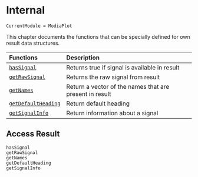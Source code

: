 # Internal

```@meta
CurrentModule = ModiaPlot
```

This chapter documents the functions that can be specially defined for own
result data structures.

| Functions                       | Description                                                |
|:--------------------------------|:-----------------------------------------------------------|
| [`hasSignal`](@ref)             | Returns true if signal is available in result              |
| [`getRawSignal`](@ref)          | Returns the raw signal from result                         |
| [`getNames`](@ref)              | Return a vector of the names that are present in result    |
| [`getDefaultHeading`](@ref)     | Return default heading                                     |
| [`getSignalInfo`](@ref)         | Return information about a signal                          |


## Access Result

```@docs
hasSignal
getRawSignal
getNames
getDefaultHeading
getSignalInfo
```
